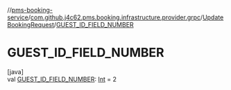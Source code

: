 //[pms-booking-service](../../../index.md)/[com.github.j4c62.pms.booking.infrastructure.provider.grpc](../index.md)/[UpdateBookingRequest](index.md)/[GUEST_ID_FIELD_NUMBER](-g-u-e-s-t_-i-d_-f-i-e-l-d_-n-u-m-b-e-r.md)

# GUEST_ID_FIELD_NUMBER

[java]\
val [GUEST_ID_FIELD_NUMBER](-g-u-e-s-t_-i-d_-f-i-e-l-d_-n-u-m-b-e-r.md): [Int](https://kotlinlang.org/api/core/kotlin-stdlib/kotlin/-int/index.html) = 2